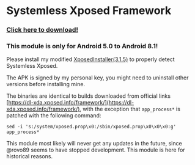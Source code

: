 # Systemless Xposed Framework
### [Click here to download!](https://github.com/luyanci/xposed/releases/tag/v1.0)

### This module is only for Android 5.0 to Android 8.1!

Please install my modified [XposedInstaller(3.1.5)](https://forum.xda-developers.com/attachment.php?attachmentid=4751403&d=1556682769) to properly detect Systemless Xposed.

The APK is signed by my personal key, you might need to uninstall other versions before installing mine.

The binaries are identical to builds downloaded from official links [https://dl-xda.xposed.info/framework/](https://dl-xda.xposed.info/framework/), with the exception that `app_process*` is patched with the following command:

`sed -i 's:/system/xposed.prop\x0:/sbin/xposed.prop\x0\x0\x0:g' app_process*`

This module most likely will never get any updates in the future, since @rovo89 seems to have stopped development. This module is here for historical reasons.
